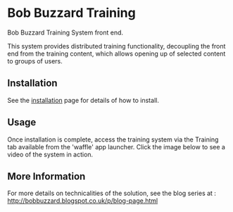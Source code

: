 # Bob Buzzard Training
Bob Buzzard Training System front end.

This system provides distributed training functionality, decoupling the front end from the training content, which allows opening up of selected content to groups of users. 

## Installation

See the [installation](https://github.com/keirbowden/bbtrn/blob/master/INSTALLATION.md) page for details of how to install.

## Usage

Once installation is complete, access the training system via the Training tab available from the 'waffle' app launcher. Click the image below to see a video of the system in action.



## More Information
For more details on technicalities of the solution, see the blog series at : http://bobbuzzard.blogspot.co.uk/p/blog-page.html 
